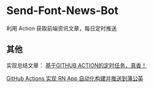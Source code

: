 # Send-Font-News-Bot

利用 Action 获取前端资讯文章，每日定时推送

## 其他

实现总结文章：
[基于GITHUB ACTION的定时任务，真香！](https://blog.csdn.net/qq_40748336/article/details/110749375)

[GitHub Actions 实现 RN App 自动化构建并推送到蒲公英](https://github.com/giscafer/blog/issues/53)
